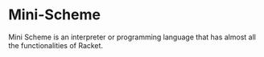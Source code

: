 # Mini-Scheme

Mini Scheme is an interpreter or programming language that has almost all the functionalities of Racket. 

